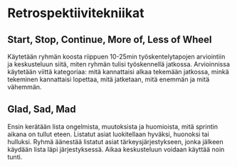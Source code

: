 # Retrospektiivitekniikat

## Start, Stop, Continue, More of, Less of Wheel
Käytetään ryhmän koosta riippuen 10-25min työskentelytapojen arviointiin ja keskusteluun siitä, miten ryhmän tulisi työskennellä jatkossa. Arvioinnissa käytetään viittä kategoriaa: mitä kannattaisi alkaa tekemään jatkossa, minkä tekeminen kannattaisi lopettaa, mitä jatketaan, mitä enemmän ja mitä vähemmän.

## Glad, Sad, Mad
Ensin kerätään lista ongelmista, muutoksista ja huomioista, mitä sprintin aikana on tullut eteen. Listatut asiat luokitellaan hyväksi, huonoksi tai hulluksi. Ryhmä äänestää listatut asiat tärkeysjärjestykseen, jonka jälkeen käydään lista läpi järjestyksessä. Aikaa keskusteluun voidaan käyttää noin tunti. 